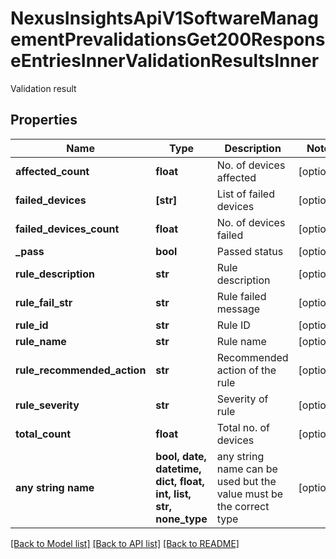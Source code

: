 # NexusInsightsApiV1SoftwareManagementPrevalidationsGet200ResponseEntriesInnerValidationResultsInner

Validation result

## Properties
Name | Type | Description | Notes
------------ | ------------- | ------------- | -------------
**affected_count** | **float** | No. of devices affected | [optional] 
**failed_devices** | **[str]** | List of failed devices | [optional] 
**failed_devices_count** | **float** | No. of devices failed | [optional] 
**_pass** | **bool** | Passed status | [optional] 
**rule_description** | **str** | Rule description | [optional] 
**rule_fail_str** | **str** | Rule failed message | [optional] 
**rule_id** | **str** | Rule ID | [optional] 
**rule_name** | **str** | Rule name | [optional] 
**rule_recommended_action** | **str** | Recommended action of the rule | [optional] 
**rule_severity** | **str** | Severity of rule | [optional] 
**total_count** | **float** | Total no. of devices | [optional] 
**any string name** | **bool, date, datetime, dict, float, int, list, str, none_type** | any string name can be used but the value must be the correct type | [optional]

[[Back to Model list]](../README.md#documentation-for-models) [[Back to API list]](../README.md#documentation-for-api-endpoints) [[Back to README]](../README.md)


